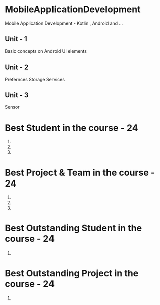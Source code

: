# MobileApplicationDevelopment
Mobile Application Development - Kotlin , Android and ...

## Unit - 1
Basic concepts on Android 
UI elements 

## Unit - 2
Prefernces 
Storage
Services 

## Unit - 3
Sensor 

# Best Student in the course - 24 
1.
2.
3.

# Best Project & Team in the course - 24
1.
2.
3.

# Best Outstanding Student in the course - 24 
1.

# Best Outstanding Project in the course - 24 
1.
